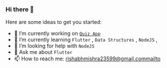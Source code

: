 ### Hi there 👋

Here are some ideas to get you started:

- 🔭 I’m currently working on [`Quiz App`](https://github.com/mypherhistamine/Ayachi-Academy)
- 🌱 I’m currently learning  `Flutter` , `Data Structures` , `NodeJS` , 
- 🤔 I’m looking for help with `NodeJS`
- 💬 Ask me about `Flutter`
- 📫 How to reach me: <rishabhmishra23599@gmail.com>[mailto](mailto:rishabhmishra23599@gmail.com)
